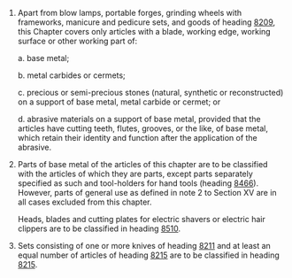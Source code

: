 1. Apart from blow lamps, portable forges, grinding wheels with frameworks, manicure and pedicure sets, and goods of heading [8209](/headings/8209), this Chapter covers only articles with a blade, working edge, working surface or other working part of:

    a. base metal;

    b. metal carbides or cermets;

    c. precious or semi-precious stones (natural, synthetic or reconstructed) on a support of base metal, metal carbide or cermet; or

    d. abrasive materials on a support of base metal, provided that the articles have cutting teeth, flutes, grooves, or the like, of base metal, which retain their identity and function after the application of the abrasive.

2. Parts of base metal of the articles of this chapter are to be classified with the articles of which they are parts, except parts separately specified as such and tool-holders for hand tools (heading [8466](/headings/8466)). However, parts of general use as defined in note 2 to Section XV are in all cases excluded from this chapter.

    Heads, blades and cutting plates for electric shavers or electric hair clippers are to be classified in heading [8510](/headings/8510).

3. Sets consisting of one or more knives of heading [8211](/headings/8211) and at least an equal number of articles of heading [8215](/headings/8215) are to be classified in heading [8215](/headings/8215).
